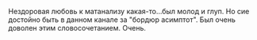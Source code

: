 Нездоровая любовь к матанализу какая-то...был молод и глуп. Но сие достойно быть в данном канале за "бордюр асимптот". Был очень доволен этим словосочетанием. Очень.